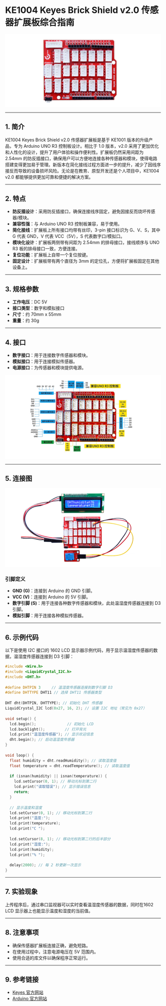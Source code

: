 
# KE1004 Keyes Brick Shield v2.0 传感器扩展板综合指南

![Img](media/img-20250319195536.png)

---

## 1. 简介
KE1004 Keyes Brick Shield v2.0 传感器扩展板是基于 KE1001 版本的升级产品，专为 Arduino UNO R3 控制板设计。相比于 1.0 版本，v2.0 采用了更加优化和人性化的设计，提升了用户体验和操作便利性。扩展板仍然采用间距为 2.54mm 的防反插接口，确保用户可以方便地连接各种传感器和模块，使得电路搭建变得更加易于管理。新版本在简化接线过程方面进一步的提升，减少了因线序接反而导致的设备损坏风险。无论是在教育、原型开发还是个人项目中，KE1004 v2.0 都能够提供更加可靠和便捷的解决方案。

---

## 2. 特点
- **防反插设计**：采用防反插接口，确保连接线序固定，避免因接反而烧坏传感器/模块。
- **兼容性强**：与 Arduino UNO R3 控制板兼容，易于使用。
- **简化接线**：扩展板上所有接口均带有丝印，3-pin 接口标识为 G、V、S，其中 G 代表 GND，V 代表 VCC（5V），S 代表数字口/模拟口。
- **模块化设计**：扩展板两侧带有间距为 2.54mm 的排母接口，接线顺序与 UNO R3 板的排母接口一致，方便连接。
- **复位功能**：扩展板上自带一个复位按键。
- **固定设计**：扩展板带有两个直径为 3mm 的定位孔，方便将扩展板固定在其他设备上。

---

## 3. 规格参数
- **工作电压**：DC 5V  
- **接口类型**：数字和模拟接口  
- **尺寸**：约 70mm x 55mm  
- **重量**：约 30g  

---

## 4. 接口
- **数字接口**：用于连接数字传感器和模块。
- **模拟接口**：用于连接模拟传感器。
- **电源接口**：为传感器和模块提供电源。

![Img](media/img-20250319195635.png)

---

## 5. 连接图
![Img](media/img-20250319195718.png)

### 引脚定义
- **GND (G)**：连接到 Arduino 的 GND 引脚。
- **VCC (V)**：连接到 Arduino 的 5V 引脚。
- **数字引脚 (S)**：用于连接各种数字传感器和模块，此处温湿度传感器连接到 D3 引脚。
- **模拟引脚**：用于连接各种模拟传感器。

---

## 6. 示例代码
以下是使用 I2C 接口的 1602 LCD 显示器示例代码，用于显示温湿度传感器的数据，温湿度传感器连接到 D3 引脚：
```cpp
#include <Wire.h>
#include <LiquidCrystal_I2C.h>
#include <DHT.h>

#define DHTPIN 3     // 温湿度传感器连接到数字引脚 D3
#define DHTTYPE DHT11 // 选择 DHT11 传感器类型

DHT dht(DHTPIN, DHTTYPE); // 初始化 DHT 传感器
LiquidCrystal_I2C lcd(0x27, 16, 2); // 设置 I2C 地址（常见为 0x27）

void setup() {
  lcd.begin();              // 初始化 LCD
  lcd.backlight();         // 打开背光
  lcd.print("温湿度传感器"); // 显示欢迎信息
  dht.begin(); // 启动温湿度传感器
}

void loop() {
  float humidity = dht.readHumidity(); // 读取湿度值
  float temperature = dht.readTemperature(); // 读取温度值

  if (isnan(humidity) || isnan(temperature)) {
    lcd.setCursor(0, 1); // 移动光标到第二行
    lcd.print("读取错误"); // 显示错误信息
    return;
  }

  // 显示温度和湿度
  lcd.setCursor(0, 1); // 移动光标到第二行
  lcd.print("温度:");
  lcd.print(temperature);
  lcd.print("C ");
  
  lcd.setCursor(8, 1); // 移动光标到第二行的后半部分
  lcd.print("湿度:");
  lcd.print(humidity);
  lcd.print("% ");
  
  delay(2000); // 每 2 秒更新一次显示
}
```

---

## 7. 实验现象
上传程序后，通过串口监视器可以实时查看温湿度传感器的数据，同时在1602 LCD 显示器上也能显示温度和湿度的当前值。

---

## 8. 注意事项
- 确保传感器扩展板连接正确，避免短路。
- 在使用过程中，注意电源电压在 5V 范围内。
- 使用合适的库文件以确保程序正常运行。

---

## 9. 参考链接
- [Keyes 官方网站](http://www.keyes.com.cn)  
- [Arduino 官方网站](https://www.arduino.cc)  
